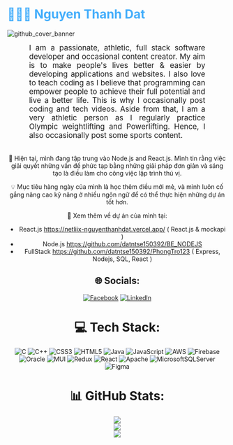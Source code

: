 <h1 style="color: #44AEFB;"> 👨🏻‍💻 Nguyen Thanh Dat </h1>

![github_cover_banner](https://user-images.githubusercontent.com/78341798/223527784-087b398b-23d0-491f-b287-4bfbd2588bca.gif)

<p align:"center" style="text-align: justify; margin: 0 50px; font-size: 17px;" >
    I am a passionate, athletic, full stack software developer and occasional content creator. My aim is to make people's lives better & easier by developing applications and websites. I also love to teach coding as I believe that programming can empower people to achieve their full potential and live a better life. This is why I occasionally post coding and tech videos. Aside from that, I am a very athletic person as I regularly practice Olympic weightlifting and Powerlifting. Hence, I also occasionally post some sports content.
<br>
<br>
<div align="center">


🚀 Hiện tại, mình đang tập trung vào Node.js and React.js. Mình tin rằng việc giải quyết những vấn đề phức tạp bằng những giải pháp đơn giản và sáng tạo là điều làm cho công việc lập trình thú vị.

💡 Mục tiêu hàng ngày của mình là học thêm điều mới mẻ, và mình luôn cố gắng nâng cao kỹ năng ở nhiều ngôn ngữ để có thể thực hiện những dự án tốt hơn.

🔗 Xem thêm về dự án của mình tại:
+ React.js https://netliix-nguyenthanhdat.vercel.app/ ( React.js & mockapi )
+ Node.js https://github.com/datntse150392/BE_NODEJS
+ FullStack https://github.com/datntse150392/PhongTro123 ( Express, Nodejs, SQL, React )

## 🌐 Socials:
[![Facebook](https://img.shields.io/badge/Facebook-%231877F2.svg?logo=Facebook&logoColor=white)](https://www.facebook.com/ngdat2001) [![LinkedIn](https://img.shields.io/badge/LinkedIn-%230077B5.svg?logo=linkedin&logoColor=white)](https://www.linkedin.com/in/%C4%91%E1%BA%A1t-%C4%91%E1%BA%A1t-2237681b1/) 

# 💻 Tech Stack:
![C](https://img.shields.io/badge/c-%2300599C.svg?style=for-the-badge&logo=c&logoColor=white) ![C++](https://img.shields.io/badge/c++-%2300599C.svg?style=for-the-badge&logo=c%2B%2B&logoColor=white) ![CSS3](https://img.shields.io/badge/css3-%231572B6.svg?style=for-the-badge&logo=css3&logoColor=white) ![HTML5](https://img.shields.io/badge/html5-%23E34F26.svg?style=for-the-badge&logo=html5&logoColor=white) ![Java](https://img.shields.io/badge/java-%23ED8B00.svg?style=for-the-badge&logo=java&logoColor=white) ![JavaScript](https://img.shields.io/badge/javascript-%23323330.svg?style=for-the-badge&logo=javascript&logoColor=%23F7DF1E) ![AWS](https://img.shields.io/badge/AWS-%23FF9900.svg?style=for-the-badge&logo=amazon-aws&logoColor=white) ![Firebase](https://img.shields.io/badge/firebase-%23039BE5.svg?style=for-the-badge&logo=firebase) ![Oracle](https://img.shields.io/badge/Oracle-F80000?style=for-the-badge&logo=oracle&logoColor=white) ![MUI](https://img.shields.io/badge/MUI-%230081CB.svg?style=for-the-badge&logo=material-ui&logoColor=white) ![Redux](https://img.shields.io/badge/redux-%23593d88.svg?style=for-the-badge&logo=redux&logoColor=white) ![React](https://img.shields.io/badge/react-%2320232a.svg?style=for-the-badge&logo=react&logoColor=%2361DAFB) ![Apache](https://img.shields.io/badge/apache-%23D42029.svg?style=for-the-badge&logo=apache&logoColor=white) ![MicrosoftSQLServer](https://img.shields.io/badge/Microsoft%20SQL%20Sever-CC2927?style=for-the-badge&logo=microsoft%20sql%20server&logoColor=white) 	![Figma](https://img.shields.io/badge/figma-%23F24E1E.svg?style=for-the-badge&logo=figma&logoColor=white)
# 📊 GitHub Stats:
![](https://github-readme-stats.vercel.app/api?username=datntse150392&theme=dark&hide_border=false&include_all_commits=false&count_private=false)<br/>
![](https://github-readme-streak-stats.herokuapp.com/?user=datntse150392&theme=dark&hide_border=false)<br/>
![](https://github-readme-stats.vercel.app/api/top-langs/?username=datntse150392&theme=dark&hide_border=false&include_all_commits=false&count_private=false&layout=compact)

